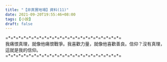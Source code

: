 ```yaml
---
title: "【非真實地場】資料(11)"
date: 2021-09-20T19:55:46+08:00
tags: [小說]
draft: false
---
```


=\*=\*=\*=\*=\*=\*=\*=\*=\*=\*=\*=\*=\*=\*=\*=\*=\*=\*=\*=\*=\*=\*=  
我痛恨真理，就像他痛恨戰爭。我喜歡力量，就像他喜歡善良。信仰？沒有真理，這就是我的信仰。    
=\*=\*=\*=\*=\*=\*=\*=\*=\*=\*=\*=\*=\*=\*=\*=\*=\*=\*=\*=\*=\*=\*=  
